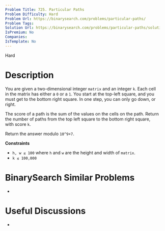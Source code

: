 ```yaml
---
Problem Title: 725. Particular Paths
Problem Difficulty: Hard
Problem Url: https://binarysearch.com/problems/particular-paths/
Problem Tags: 
Solution Url: https://binarysearch.com/problems/particular-paths/solutions/
IsPremium: No
Companies: 
IsTemplate: No
---
```


<span style="color: ;">Hard</span>

# Description

You are given a two-dimensional integer `matrix` and an integer `k`. Each cell in the matrix has either a `0` or a `1`. You start at the top-left square, and you must get to the bottom right square. In one step, you can only go down, or right.

The score of a path is the sum of the values on the cells on the path. Return the number of paths from the top left square to the bottom right square, with score `k`.

Return the answer modulo `10^9+7`.

**Constraints**
- `h, w ≤ 100` where `h` and `w` are the height and width of `matrix`.
- `k ≤ 100,000`

# BinarySearch Similar Problems

- []()

# Useful Discussions

- []()
